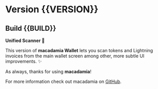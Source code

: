 # Version {{VERSION}}
## Build {{BUILD}}

**Unified Scanner 📸**

This version of **macadamia Wallet** lets you scan tokens and Lightning invoices from the main wallet screen among other, more subtle UI improvements. ✨


As always, thanks for using **macadamia**!

For more information check out macadamia on [GitHub](https://github.com/zeugmaster/macadamia).
